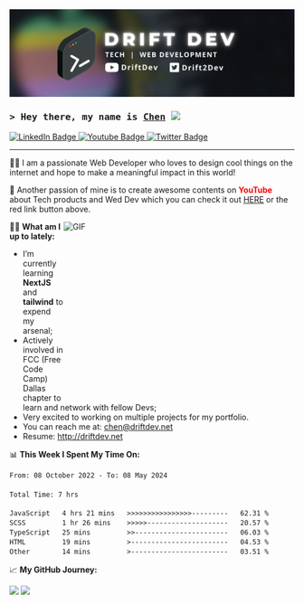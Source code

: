 <img src="driftdev banner.png" width="auto"/>

### <samp>&gt; Hey there, my name is <a href="https://driftdev.net" target="_blank">Chen</a> <img src="https://media.giphy.com/media/hvRJCLFzcasrR4ia7z/giphy.gif" width="25"></samp>

<div id="badges">
  <a href="https://www.linkedin.com/in/chengmouzhao">
    <img src="https://img.shields.io/badge/LinkedIn-blue?style=for-the-badge&logo=linkedin&logoColor=white" alt="LinkedIn Badge"/>
  </a>
  <a href="https://www.youtube.com/c/DriftDev">
    <img src="https://img.shields.io/badge/YouTube-red?style=for-the-badge&logo=youtube&logoColor=white" alt="Youtube Badge"/>
  </a>
  <a href="https://twitter.com/Drift2Dev">
    <img src="https://img.shields.io/badge/Twitter-blue?style=for-the-badge&logo=twitter&logoColor=white" alt="Twitter Badge"/>
  </a>
</div>

---
<div>
  <p>👨‍💻 I am a passionate Web Developer who loves to design cool things on the internet and hope to make a meaningful impact in this world!</p>
  <p>🎥 Another passion of mine is to create awesome contents on <strong><span style="color:red">YouTube</span></strong> about Tech products and Wed Dev which you can check it out <a href="https://www.youtube.com/c/DriftDev" target="_blank">HERE</a> or the red link button above.</p>
</div>

<img align="right" alt="GIF" src="https://github.com/Gapur/Gapur/blob/main/assets/coding.gif?raw=true" width="408" height="318" />

🏃🏻 **What am I up to lately:**

- I’m currently learning **NextJS** and **tailwind** to expend my arsenal;
- Actively involved in FCC (Free Code Camp) Dallas chapter to learn and network with fellow Devs;
- Very excited to working on multiple projects for my portfolio.
- You can reach me at: chen@driftdev.net
- Resume: http://driftdev.net

📊 **This Week I Spent My Time On:**

<!--START_SECTION:waka-->

```txt
From: 08 October 2022 - To: 08 May 2024

Total Time: 7 hrs

JavaScript   4 hrs 21 mins   >>>>>>>>>>>>>>>>---------   62.31 %
SCSS         1 hr 26 mins    >>>>>--------------------   20.57 %
TypeScript   25 mins         >>-----------------------   06.03 %
HTML         19 mins         >------------------------   04.53 %
Other        14 mins         >------------------------   03.51 %
```

<!--END_SECTION:waka-->

📈 **My GitHub Journey:**

<p>
  <img height="180em" src="https://github-readme-stats.vercel.app/api?username=DriftDevNet&show_icons=true&hide_border=true&&count_private=true&include_all_commits=true&theme=dracula" />
  <img height="180em" src="https://github-readme-stats.vercel.app/api/top-langs/?username=DriftDevNet&exclude_repo=KNN-Image-Classification&show_icons=true&hide_border=true&layout=compact&langs_count=8"/>
</p>
